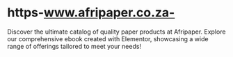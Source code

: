 # https-www.afripaper.co.za-
Discover the ultimate catalog of quality paper products at Afripaper. Explore our comprehensive ebook created with Elementor, showcasing a wide range of offerings tailored to meet your needs!
